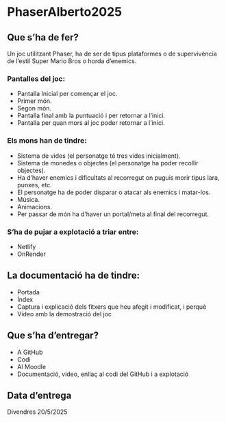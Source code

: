 # PhaserAlberto2025

## Que s’ha de fer?

Un joc utilitzant Phaser, ha de ser de tipus plataformes o de supervivència de l’estil Super Mario Bros o horda d’enemics.

### Pantalles del joc:
- Pantalla Inicial per començar el joc.
- Primer món.
- Segon món.
- Pantalla final amb la puntuació i per retornar a l’inici.
- Pantalla per quan mors al joc poder retornar a l’inici.

### Els mons han de tindre:
- Sistema de vides (el personatge té tres vides inicialment).
- Sistema de monedes o objectes (el personatge ha poder recollir objectes).
- Ha d’haver enemics i dificultats al recorregut on puguis morir tipus lara, punxes, etc.
- El personatge ha de poder disparar o atacar als enemics i matar-los.
- Música.
- Animacions.
- Per passar de món ha d’haver un portal/meta al final del recorregut.

### S’ha de pujar a explotació a triar entre:
- Netlify
- OnRender

## La documentació ha de tindre:
- Portada
- Índex
- Captura i explicació dels fitxers que heu afegit i modificat, i perquè
- Vídeo amb la demostració del joc

## Que s’ha d’entregar?
- A GitHub
- Codi
- Al Moodle
- Documentació, vídeo, enllaç al codi del GitHub i a explotació

## Data d’entrega
Divendres 20/5/2025

